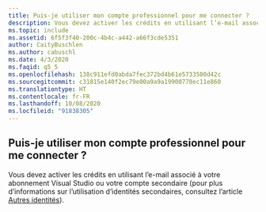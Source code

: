 ```yaml
---
title: Puis-je utiliser mon compte professionnel pour me connecter ?
description: Vous devez activer les crédits en utilisant l’e-mail associé à votre abonnement Visual Studio ou votre compte secondaire (pour plus d’informations...
ms.topic: include
ms.assetid: 6f5f3f40-200c-4b4c-a442-a66f3cde5351
author: CaityBuschlen
ms.author: cabuschl
ms.date: 4/3/2020
ms.faqid: q5_5
ms.openlocfilehash: 138c911efd0abda7fec372bd4b61e5733500d42c
ms.sourcegitcommit: c31815e140f2ec79e00a9a9a19900778ec11e860
ms.translationtype: HT
ms.contentlocale: fr-FR
ms.lasthandoff: 10/08/2020
ms.locfileid: "91838305"
---
```

## <a name="can-i-use-my-work-account-to-sign-in"></a>Puis-je utiliser mon compte professionnel pour me connecter ?

Vous devez activer les crédits en utilisant l’e-mail associé à votre abonnement Visual Studio ou votre compte secondaire (pour plus d’informations sur l’utilisation d’identités secondaires, consultez l’article [Autres identités](../../../../vs-alternate-identity.md)).